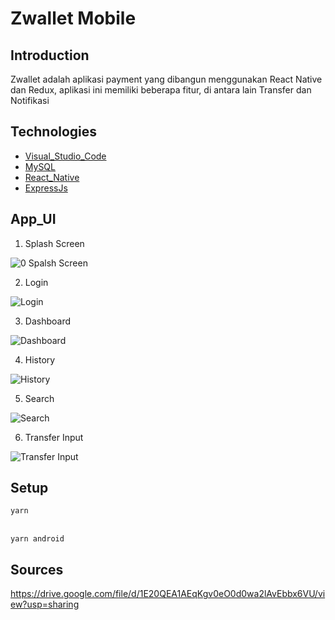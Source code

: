 # Zwallet Mobile

## Introduction

Zwallet adalah aplikasi payment yang dibangun menggunakan React Native dan Redux, aplikasi ini memiliki beberapa fitur, di antara lain Transfer dan Notifikasi 

## Technologies

- [Visual_Studio_Code](https://code.visualstudio.com/)
- [MySQL](https://www.mysql.com/)
- [React_Native](https://reactnative.dev/)
- [ExpressJs](https://expressjs.com/)

## App_UI

1. Splash Screen 

![0  Spalsh Screen](https://user-images.githubusercontent.com/64979984/101771306-4d7b9580-3b1c-11eb-9ae8-77667ec3abb4.png)

2. Login

![Login](https://user-images.githubusercontent.com/64979984/102911879-40ad5900-44af-11eb-8f31-b5cd764966fb.jpg)

3. Dashboard

![Dashboard](https://user-images.githubusercontent.com/64979984/102912074-9550d400-44af-11eb-9643-ea8f6115589b.jpg)

4. History

![History](https://user-images.githubusercontent.com/64979984/102912191-af8ab200-44af-11eb-97c9-d12e48726ca6.jpg)

5. Search

![Search](https://user-images.githubusercontent.com/64979984/102912315-cd581700-44af-11eb-8589-90eecf9a1ba5.jpg)

6. Transfer Input

![Transfer Input](https://user-images.githubusercontent.com/64979984/102912426-f5477a80-44af-11eb-9afe-76714994e115.jpg)


## Setup

`yarn`

<br/>`yarn android`

## Sources

https://drive.google.com/file/d/1E20QEA1AEqKgv0eO0d0wa2lAvEbbx6VU/view?usp=sharing




